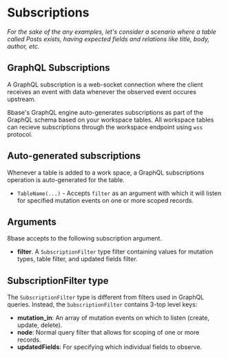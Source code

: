 # Subscriptions

*For the sake of the any examples, let's consider a scenario where a table called Posts exists, having expected fields and relations like title, body, author, etc.*

## GraphQL Subscriptions
A GraphQL subscription is a web-socket connection where the client receives an event with data whenever the observed event occures upstream.

8base's GraphQL engine auto-generates subscriptions as part of the GraphQL schema based on your workspace tables. All workspace tables can recieve subscriptions through the workspace endpoint using `wss` protocol.

## Auto-generated subscriptions
Whenever a table is added to a work space, a GraphQL subscriptions operation is auto-generated for the table.

* `TableName(...)` - Accepts `filter` as an argument with which it will listen for specified mutation events on one or more scoped records.

## Arguments
8base accepts to the following subscription argument.

* **filter**. A `SubscriptionFilter` type filter containing values for mutation types, table filter, and updated fields filter.

## SubscriptionFilter type
The `SubscriptionFilter` type is different from filters used in GraphQL queries. Instead, the `SubscriptionFilter` contains 3-top level keys:

* **mutation_in**: An array of mutation events on which to listen (create, update, delete).
* **node**: Normal query filter that allows for scoping of one or more records.
* **updatedFields**: For specifying which individual fields to observe. 
